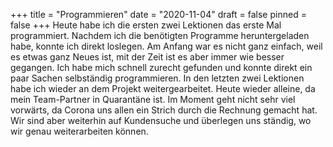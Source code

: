 +++
title = "Programmieren"
date = "2020-11-04"
draft = false
pinned = false
+++
Heute habe ich die ersten zwei Lektionen das erste Mal programmiert. Nachdem ich die benötigten Programme heruntergeladen habe, konnte ich direkt loslegen. Am Anfang war es nicht ganz einfach, weil es etwas ganz Neues ist, mit der Zeit ist es aber immer wie besser gegangen. Ich habe mich schnell zurecht gefunden und konnte direkt ein paar Sachen selbständig programmieren. In den letzten zwei Lektionen habe ich wieder an dem Projekt weitergearbeitet. Heute wieder alleine, da mein Team-Partner in Quarantäne ist. Im Moment geht nicht sehr viel vorwärts, da Corona uns allen ein Strich durch die Rechnung gemacht hat. Wir sind aber weiterhin auf Kundensuche und überlegen uns ständig, wo wir genau weiterarbeiten können.